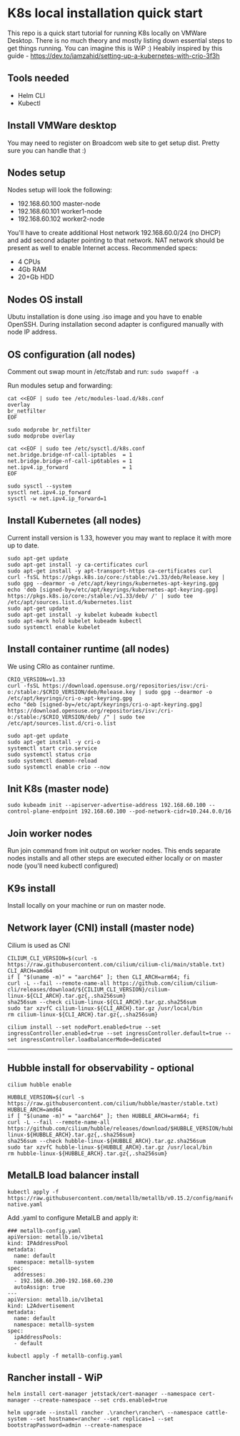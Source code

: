 # K8s local installation quick start
This repo is a quick start tutorial for running K8s locally on VMWare Desktop. There is no much theory and mostly listing down essential steps to get things running.
You can imagine this is WiP :)
Heabily inspired by this guide - https://dev.to/iamzahid/setting-up-a-kubernetes-with-crio-3f3h

## Tools needed
- Helm CLI
- Kubectl
  
## Install VMWare desktop
You may need to register on Broadcom web site to get setup dist. Pretty sure you can handle that :)

## Nodes setup
Nodes setup will look the following:
- 192.168.60.100 master-node
- 192.168.60.101 worker1-node
- 192.168.60.102 worker2-node

You'll have to create additional Host network 192.168.60.0/24 (no DHCP) and add second adapter pointing to that network. NAT network should be present as well to enable Internet access.
Recommended specs:
- 4 CPUs
- 4Gb RAM
- 20+Gb HDD

## Nodes OS install
Ubutu installation is done using .iso image and you have to enable OpenSSH. During installation second adapter is configured manually with node IP address.

## OS configuration (all nodes)
Comment out swap mount in /etc/fstab and run:
`sudo swapoff -a`

Run modules setup and forwarding:
```
cat <<EOF | sudo tee /etc/modules-load.d/k8s.conf
overlay
br_netfilter
EOF
```
```
sudo modprobe br_netfilter
sudo modprobe overlay
```
```
cat <<EOF | sudo tee /etc/sysctl.d/k8s.conf
net.bridge.bridge-nf-call-iptables  = 1
net.bridge.bridge-nf-call-ip6tables = 1
net.ipv4.ip_forward                 = 1
EOF
```
```
sudo sysctl --system
sysctl net.ipv4.ip_forward
sysctl -w net.ipv4.ip_forward=1
```

## Install Kubernetes (all nodes)
Current install version is 1.33, however you may want to replace it with more up to date.
```
sudo apt-get update
sudo apt-get install -y ca-certificates curl
sudo apt-get install -y apt-transport-https ca-certificates curl
curl -fsSL https://pkgs.k8s.io/core:/stable:/v1.33/deb/Release.key | sudo gpg --dearmor -o /etc/apt/keyrings/kubernetes-apt-keyring.gpg
echo 'deb [signed-by=/etc/apt/keyrings/kubernetes-apt-keyring.gpg] https://pkgs.k8s.io/core:/stable:/v1.33/deb/ /' | sudo tee /etc/apt/sources.list.d/kubernetes.list
sudo apt-get update
sudo apt-get install -y kubelet kubeadm kubectl
sudo apt-mark hold kubelet kubeadm kubectl
sudo systemctl enable kubelet
```

## Install container runtime (all nodes)
We using CRIo as container runtime.
```
CRIO_VERSION=v1.33
curl -fsSL https://download.opensuse.org/repositories/isv:/cri-o:/stable:/$CRIO_VERSION/deb/Release.key | sudo gpg --dearmor -o /etc/apt/keyrings/cri-o-apt-keyring.gpg
echo "deb [signed-by=/etc/apt/keyrings/cri-o-apt-keyring.gpg] https://download.opensuse.org/repositories/isv:/cri-o:/stable:/$CRIO_VERSION/deb/ /" | sudo tee /etc/apt/sources.list.d/cri-o.list
```
```
sudo apt-get update
sudo apt-get install -y cri-o
systemctl start crio.service
sudo systemctl status crio
sudo systemctl daemon-reload
sudo systemctl enable crio --now
```

## Init K8s (master node)
```
sudo kubeadm init --apiserver-advertise-address 192.168.60.100 --control-plane-endpoint 192.168.60.100 --pod-network-cidr=10.244.0.0/16
```

## Join worker nodes
Run join command from init output on worker nodes.
This ends separate nodes installs and all other steps are executed either locally or on master node (you'll need kubectl configured)

## K9s install
Install locally on your machine or run on master node.

## Network layer (CNI) install (master node)
Cilium is used as CNI
```
CILIUM_CLI_VERSION=$(curl -s https://raw.githubusercontent.com/cilium/cilium-cli/main/stable.txt)
CLI_ARCH=amd64
if [ "$(uname -m)" = "aarch64" ]; then CLI_ARCH=arm64; fi
curl -L --fail --remote-name-all https://github.com/cilium/cilium-cli/releases/download/${CILIUM_CLI_VERSION}/cilium-linux-${CLI_ARCH}.tar.gz{,.sha256sum}
sha256sum --check cilium-linux-${CLI_ARCH}.tar.gz.sha256sum
sudo tar xzvfC cilium-linux-${CLI_ARCH}.tar.gz /usr/local/bin
rm cilium-linux-${CLI_ARCH}.tar.gz{,.sha256sum}
```
```
cilium install --set nodePort.enabled=true --set ingressController.enabled=true --set ingressController.default=true --set ingressController.loadbalancerMode=dedicated
```
------
## Hubble install for observability - optional
```
cilium hubble enable 
```
```
HUBBLE_VERSION=$(curl -s https://raw.githubusercontent.com/cilium/hubble/master/stable.txt)
HUBBLE_ARCH=amd64
if [ "$(uname -m)" = "aarch64" ]; then HUBBLE_ARCH=arm64; fi
curl -L --fail --remote-name-all https://github.com/cilium/hubble/releases/download/$HUBBLE_VERSION/hubble-linux-${HUBBLE_ARCH}.tar.gz{,.sha256sum}
sha256sum --check hubble-linux-${HUBBLE_ARCH}.tar.gz.sha256sum
sudo tar xzvfC hubble-linux-${HUBBLE_ARCH}.tar.gz /usr/local/bin
rm hubble-linux-${HUBBLE_ARCH}.tar.gz{,.sha256sum}
```

## MetalLB load balancer install 
```
kubectl apply -f https://raw.githubusercontent.com/metallb/metallb/v0.15.2/config/manifests/metallb-native.yaml
```
Add .yaml to configure MetalLB and apply it:
```
### metallb-config.yaml
apiVersion: metallb.io/v1beta1
kind: IPAddressPool
metadata:
  name: default
  namespace: metallb-system
spec:
  addresses:
  - 192.168.60.200-192.168.60.230
  autoAssign: true
---
apiVersion: metallb.io/v1beta1
kind: L2Advertisement
metadata:
  name: default
  namespace: metallb-system
spec:
  ipAddressPools:
  - default
```
```
kubectl apply -f metallb-config.yaml
```
## Rancher install - WiP
```
helm install cert-manager jetstack/cert-manager --namespace cert-manager --create-namespace --set crds.enabled=true
```
```
helm upgrade --install rancher .\rancher\rancher\ --namespace cattle-system --set hostname=rancher --set replicas=1 --set bootstrapPassword=admin --create-namespace
```
